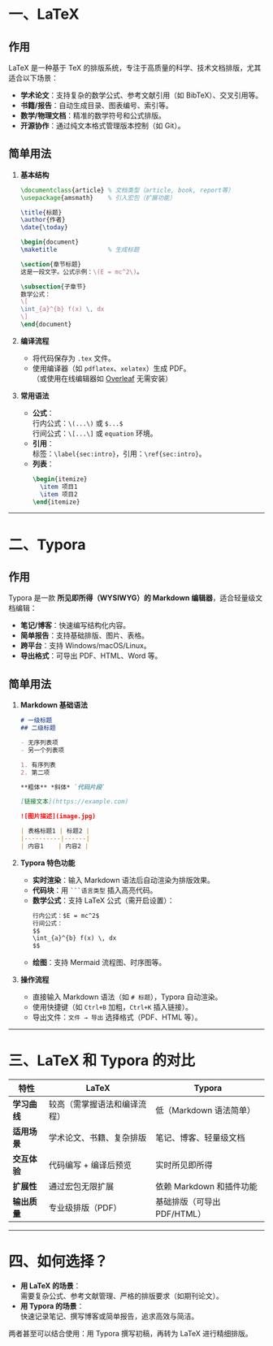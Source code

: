 
# **一、LaTeX**
## **作用**
LaTeX 是一种基于 TeX 的排版系统，专注于高质量的科学、技术文档排版，尤其适合以下场景：
- **学术论文**：支持复杂的数学公式、参考文献引用（如 BibTeX）、交叉引用等。
- **书籍/报告**：自动生成目录、图表编号、索引等。
- **数学/物理文档**：精准的数学符号和公式排版。
- **开源协作**：通过纯文本格式管理版本控制（如 Git）。

## **简单用法**
1. **基本结构**
   ```latex
   \documentclass{article} % 文档类型（article, book, report等）
   \usepackage{amsmath}    % 引入宏包（扩展功能）
   
   \title{标题}
   \author{作者}
   \date{\today}
   
   \begin{document}
   \maketitle              % 生成标题
   
   \section{章节标题}
   这是一段文字。公式示例：\(E = mc^2\)。
   
   \subsection{子章节}
   数学公式：
   \[
   \int_{a}^{b} f(x) \, dx
   \]
   \end{document}
   ```

2. **编译流程**
   - 将代码保存为 `.tex` 文件。
   - 使用编译器（如 `pdflatex`、`xelatex`）生成 PDF。  
     （或使用在线编辑器如 [Overleaf](https://www.overleaf.com) 无需安装）

3. **常用语法**
   - **公式**：  
     行内公式：`\(...\)` 或 `$...$`  
     行间公式：`\[...\]` 或 `equation` 环境。
   - **引用**：  
     标签：`\label{sec:intro}`，引用：`\ref{sec:intro}`。
   - **列表**：
     ```latex
     \begin{itemize}
       \item 项目1
       \item 项目2
     \end{itemize}
     ```

---

# **二、Typora**
## **作用**
Typora 是一款 **所见即所得（WYSIWYG）的 Markdown 编辑器**，适合轻量级文档编辑：
- **笔记/博客**：快速编写结构化内容。
- **简单报告**：支持基础排版、图片、表格。
- **跨平台**：支持 Windows/macOS/Linux。
- **导出格式**：可导出 PDF、HTML、Word 等。

## **简单用法**
1. **Markdown 基础语法**
   ```markdown
   # 一级标题
   ## 二级标题
   
   - 无序列表项
   - 另一个列表项
   
   1. 有序列表
   2. 第二项
   
   **粗体** *斜体* `代码片段`
   
   [链接文本](https://example.com)
   
   ![图片描述](image.jpg)
   
   | 表格标题1 | 标题2 |
   |----------|------|
   | 内容1    | 内容2 |
   ```

2. **Typora 特色功能**
   - **实时渲染**：输入 Markdown 语法后自动渲染为排版效果。
   - **代码块**：用 ```` ```语言类型 ```` 插入高亮代码。
   - **数学公式**：支持 LaTeX 公式（需开启设置）：
     ```markdown
     行内公式：$E = mc^2$  
     行间公式：
     $$
     \int_{a}^{b} f(x) \, dx
     $$
     ```
   - **绘图**：支持 Mermaid 流程图、时序图等。

3. **操作流程**
   - 直接输入 Markdown 语法（如 `# 标题`），Typora 自动渲染。
   - 使用快捷键（如 `Ctrl+B` 加粗，`Ctrl+K` 插入链接）。
   - 导出文件：`文件 → 导出` 选择格式（PDF、HTML 等）。

---

# **三、LaTeX 和 Typora 的对比**
| 特性               | LaTeX                          | Typora                          |
|--------------------|--------------------------------|---------------------------------|
| **学习曲线**       | 较高（需掌握语法和编译流程）   | 低（Markdown 语法简单）         |
| **适用场景**       | 学术论文、书籍、复杂排版       | 笔记、博客、轻量级文档          |
| **交互体验**       | 代码编写 + 编译后预览          | 实时所见即所得                  |
| **扩展性**         | 通过宏包无限扩展               | 依赖 Markdown 和插件功能        |
| **输出质量**       | 专业级排版（PDF）              | 基础排版（可导出 PDF/HTML）     |

---

# **四、如何选择？**
- **用 LaTeX 的场景**：  
  需要复杂公式、参考文献管理、严格的排版要求（如期刊论文）。
- **用 Typora 的场景**：  
  快速记录笔记、撰写博客或简单报告，追求高效与简洁。

两者甚至可以结合使用：用 Typora 撰写初稿，再转为 LaTeX 进行精细排版。